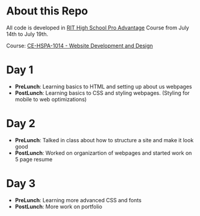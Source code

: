 # About this Repo
All code is developed in [RIT High School Pro Advantage](https://certified.rit.edu/blog/introducing-high-school-pro-advantage) Course from July 14th to July 19th.

Course: [CE-HSPA-1014 - Website Development and Design](https://go.certified.rit.edu/search/publicCourseSearchDetails.do?method=load&courseId=1044118&selectedProgramAreaId=1165829&selectedProgramStreamId=1165832)

# Day 1
- **PreLunch**: Learning basics to HTML and setting up about us webpages
- **PostLunch**: Learning basics to CSS and styling webpages. (Styling for mobile to web optimizations) 

# Day 2
- **PreLunch**: Talked in class about how to structure a site and make it look good
- **PostLunch**: Worked on organizartion of webpages and started work on 5 page resume

# Day 3
- **PreLunch**: Learning more advanced CSS and fonts
- **PostLunch**: More work on portfolio